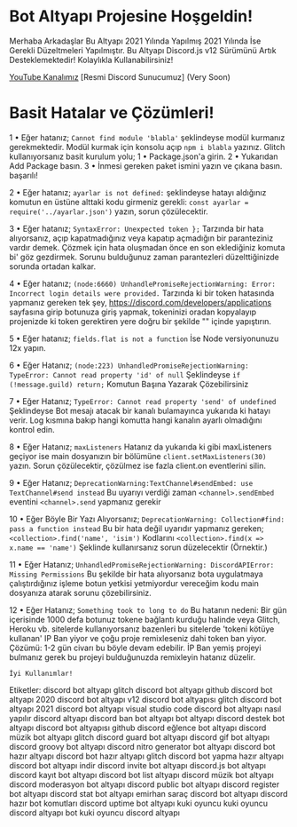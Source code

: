 # Bot Altyapı Projesine Hoşgeldin!

Merhaba Arkadaşlar Bu Altyapı 2021 Yılında Yapılmış 2021 Yılında İse Gerekli Düzeltmeleri Yapılmıştır. Bu Altyapı Discord.js v12 Sürümünü Artık Desteklemektedir! Kolaylıkla Kullanabilirsiniz!

[YouTube Kanalımız](https://youtube.com/channel/UC25YhyW6g94p6PKSRx1_lrw)
[Resmi Discord Sunucumuz] (Very Soon)

# Basit Hatalar ve Çözümleri!

1 • Eğer hatanız;
`Cannot find module 'blabla'`
şeklindeyse modül kurmanız gerekmektedir.
Modül kurmak için konsolu açıp `npm i blabla` yazınız.
Glitch kullanıyorsanız basit kurulum yolu;
1 • Package.json'a girin.
2 • Yukarıdan Add Package basın.
3 • İnmesi gereken paket ismini yazın ve çıkana basın.
başarılı!

2 • Eğer hatanız;
`ayarlar is not defined:`
şeklindeyse hatayı aldığınız komutun en üstüne alttaki kodu girmeniz gerekli:
`const ayarlar = require('../ayarlar.json')`
yazın, sorun çözülecektir.

3 • Eğer hatanız;
`SyntaxError: Unexpected token };`
Tarzında bir hata alıyorsanız, açıp kapatmadığınız veya kapatıp açmadığın bir paranteziniz vardır demek. Çözmek için hata oluşmadan önce en son eklediğiniz komuta bi' göz gezdirmek. Sorunu bulduğunuz zaman parantezleri düzelttiğinizde sorunda ortadan kalkar.

4 • Eğer hatanız;
`(node:6660) UnhandlePromiseRejectionWarning: Error: Incorrect login details were provided.`
Tarzında ki bir token hatasında yapmanız gereken tek şey, https://discord.com/developers/applications sayfasına girip botunuza giriş yapmak, tokeninizi oradan kopyalayıp projenizde ki token gerektiren yere doğru bir şekilde "" içinde yapıştırın.

5 • Eğer hatanız;
`fields.flat is not a function`
İse Node versiyonunuzu 12x yapın.

6 • Eğer Hatanız;
`(node:223) UnhandledPromiseRejectionWarning: TypeError: Cannot read property 'id' of null`
Şeklindeyse `if (!message.guild) return;` Komutun Başına Yazarak Çözebilirsiniz

7 • Eğer Hatanız;
`TypeError: Cannot read property 'send' of undefined`
Şeklindeyse Bot mesajı atacak bir kanalı bulamayınca yukarıda ki hatayı verir. Log kısmına bakıp hangi komutta hangi kanalın ayarlı olmadığını kontrol edin.

8 • Eğer Hatanız;
`maxListeners`
Hatanız da yukarıda ki gibi maxListeners geçiyor ise main dosyanızın bir bölümüne `client.setMaxListeners(30)` yazın. Sorun çözülecektir, çözülmez ise fazla client.on eventlerini silin.

9 • Eğer Hatanız;
`DeprecationWarning:TextChannel#sendEmbed: use TextChannel#send instead`
Bu uyarıyı verdiği zaman `<channel>.sendEmbed` eventini `<channel>.send` yapmanız gerekir

10 • Eğer Böyle Bir Yazı Alıyorsanız;
`DeprecationWarning: Collection#find: pass a function instead`
Bu bir hata değil uyarıdır yapmanız gereken;
`<collection>.find('name', 'isim')`
Kodlarını
`<collection>.find(x => x.name == 'name')`
Şeklinde kullanırsanız sorun düzelecektir (Örnektir.)

11 • Eğer Hatanız;
`UnhandledPromiseRejectionWarning: DiscordAPIError: Missing Permissions`
Bu şekilde bir hata alıyorsanız bota uygulatmaya çalıştırdığınız işleme botun yetkisi yetmiyordur vereceğim kodu main dosyanıza atarak sorunu çözebilirsiniz.

12 • Eğer Hatanız;
`Something took to long to do`
Bu hatanın nedeni: Bir gün içerisinde 1000 defa botunuz tokene bağlantı kurduğu halinde veya Glitch, Heroku vb. sitelerde kullanıyorsanız bazenleri bu sitelerde 'tokeni kötüye kullanan' IP Ban yiyor ve çoğu proje remixleseniz dahi token ban yiyor.
Çözümü: 1-2 gün civarı bu böyle devam edebilir. İP Ban yemiş projeyi bulmanız gerek bu projeyi bulduğunuzda remixleyin hatanız düzelir.

`İyi Kullanımlar!`

Etiketler: discord bot altyapı glitch
discord bot altyapı github
discord bot altyapı 2020
discord bot altyapı v12
discord bot altyapısı glitch
discord bot altyapı 2021
discord bot altyapı visual studio code
discord bot altyapı nasıl yapılır
discord altyapı
discord ban bot altyapı
bot altyapı
discord destek bot altyapı
discord bot altyapısı github
discord eğlence bot altyapı
discord müzik bot altyapı glitch
discord guard bot altyapı
discord gif bot altyapı
discord groovy bot altyapı
discord nitro generator bot altyapı
discord bot hazır altyapı
discord bot hazır altyapı glitch
discord bot yapma hazır altyapı
discord bot altyapı indir
discord invite bot altyapı
discord.js bot altyapı
discord kayıt bot altyapı
discord bot list altyapı
discord müzik bot altyapı
discord moderasyon bot altyapı
discord public bot altyapı
discord register bot altyapı
discord stat bot altyapı
emirhan saraç discord bot altyapı
discord hazır bot komutları
discord uptime bot altyapı
kuki oyuncu
kuki oyuncu discord altyapı bot
kuki oyuncu discord altyapı
